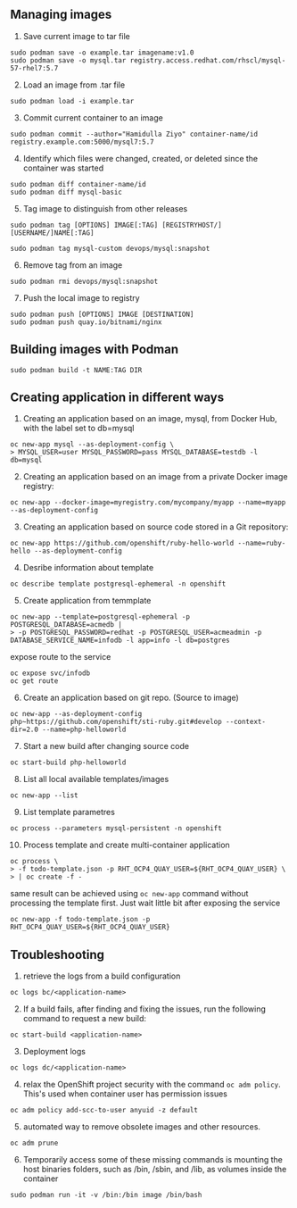 ## Managing images
1. Save current image to tar file
```
sudo podman save -o example.tar imagename:v1.0
sudo podman save -o mysql.tar registry.access.redhat.com/rhscl/mysql-57-rhel7:5.7
```
2. Load an image from .tar file
```
sudo podman load -i example.tar
```

3. Commit current container to an image
```
sudo podman commit --author="Hamidulla Ziyo" container-name/id registry.example.com:5000/mysql7:5.7
```

4. Identify which files were changed, created, or deleted since the container was started
```
sudo podman diff container-name/id
sudo podman diff mysql-basic
```
5. Tag image to distinguish from other releases
```
sudo podman tag [OPTIONS] IMAGE[:TAG] [REGISTRYHOST/][USERNAME/]NAME[:TAG] 

sudo podman tag mysql-custom devops/mysql:snapshot
```

6. Remove tag from an image
```
sudo podman rmi devops/mysql:snapshot
```
7. Push the local image to registry
```
sudo podman push [OPTIONS] IMAGE [DESTINATION]
sudo podman push quay.io/bitnami/nginx
```

## Building images with Podman
```
sudo podman build -t NAME:TAG DIR
```

## Creating application in different ways
1. Creating  an application based on an image, mysql, from Docker Hub, with the label set to db=mysql
```
oc new-app mysql --as-deployment-config \
> MYSQL_USER=user MYSQL_PASSWORD=pass MYSQL_DATABASE=testdb -l db=mysql
```
2. Creating an application based on an image from a private Docker image registry:
```
oc new-app --docker-image=myregistry.com/mycompany/myapp --name=myapp --as-deployment-config
```
3. Creating an application based on source code stored in a Git repository:
```
oc new-app https://github.com/openshift/ruby-hello-world --name=ruby-hello --as-deployment-config
```
4. Desribe information about template
```
oc describe template postgresql-ephemeral -n openshift
```

5. Create application from temmplate
```
oc new-app --template=postgresql-ephemeral -p POSTGRESQL_DATABASE=acmedb |
> -p POSTGRESQL_PASSWORD=redhat -p POSTGRESQL_USER=acmeadmin -p DATABASE_SERVICE_NAME=infodb -l app=info -l db=postgres 
```
expose route to the service
```
oc expose svc/infodb
oc get route
```

6. Create an application based on git repo. (Source to image)
```
oc new-app --as-deployment-config  php~https://github.com/openshift/sti-ruby.git#develop --context-dir=2.0 --name=php-helloworld 
```

7. Start a new build after changing source code
```
oc start-build php-helloworld
```

8. List all local available templates/images
```
oc new-app --list
```
9. List template parametres
```
oc process --parameters mysql-persistent -n openshift
```
10. Process template and create multi-container application
```
oc process \
> -f todo-template.json -p RHT_OCP4_QUAY_USER=${RHT_OCP4_QUAY_USER} \
> | oc create -f -
```

same result can be achieved using `oc new-app` command without processing the template first. Just wait little bit after exposing the service
```
oc new-app -f todo-template.json -p RHT_OCP4_QUAY_USER=${RHT_OCP4_QUAY_USER}
```
## Troubleshooting


1.  retrieve the logs from a build configuration
```
oc logs bc/<application-name>
```
2. If a build fails, after finding and fixing the issues, run the following command to request a new build:
```
oc start-build <application-name>
```
3. Deployment logs
```
oc logs dc/<application-name>
```

4. relax the OpenShift project security with the command `oc adm policy`. This's used when container user has permission issues
```
oc adm policy add-scc-to-user anyuid -z default
```

5. automated way to remove obsolete images and other resources.
```
oc adm prune
```

6. Temporarily access some of these missing commands is mounting the host binaries folders, such as /bin, /sbin, and /lib, as volumes inside the container
```
sudo podman run -it -v /bin:/bin image /bin/bash
```
